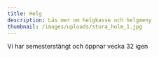 ```yaml
---
title: Helg
description: Läs mer om helgkasse och helgmeny
thumbnail: /images/uploads/stora_holm_1.jpg
---
```

Vi har semesterstängt och öppnar vecka 32 igen